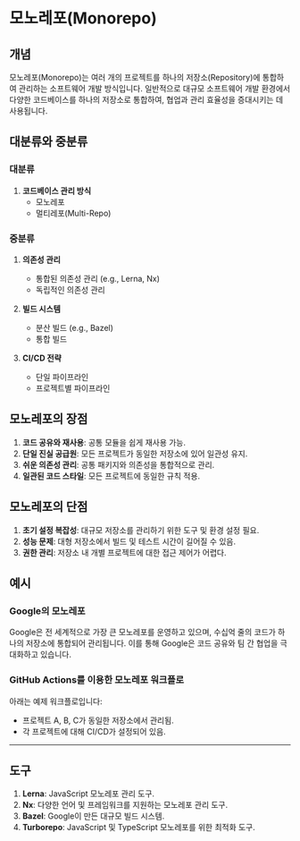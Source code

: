 
# 모노레포(Monorepo)

## 개념
모노레포(Monorepo)는 여러 개의 프로젝트를 하나의 저장소(Repository)에 통합하여 관리하는 소프트웨어 개발 방식입니다.
일반적으로 대규모 소프트웨어 개발 환경에서 다양한 코드베이스를 하나의 저장소로 통합하여, 협업과 관리 효율성을 증대시키는 데 사용됩니다.

## 대분류와 중분류
### 대분류
1. **코드베이스 관리 방식**
    - 모노레포
    - 멀티레포(Multi-Repo)

### 중분류
1. **의존성 관리**
    - 통합된 의존성 관리 (e.g., Lerna, Nx)
    - 독립적인 의존성 관리

2. **빌드 시스템**
    - 분산 빌드 (e.g., Bazel)
    - 통합 빌드

3. **CI/CD 전략**
    - 단일 파이프라인
    - 프로젝트별 파이프라인

## 모노레포의 장점
1. **코드 공유와 재사용**: 공통 모듈을 쉽게 재사용 가능.
2. **단일 진실 공급원**: 모든 프로젝트가 동일한 저장소에 있어 일관성 유지.
3. **쉬운 의존성 관리**: 공통 패키지와 의존성을 통합적으로 관리.
4. **일관된 코드 스타일**: 모든 프로젝트에 동일한 규칙 적용.

## 모노레포의 단점
1. **초기 설정 복잡성**: 대규모 저장소를 관리하기 위한 도구 및 환경 설정 필요.
2. **성능 문제**: 대형 저장소에서 빌드 및 테스트 시간이 길어질 수 있음.
3. **권한 관리**: 저장소 내 개별 프로젝트에 대한 접근 제어가 어렵다.

## 예시
### Google의 모노레포
Google은 전 세계적으로 가장 큰 모노레포를 운영하고 있으며, 수십억 줄의 코드가 하나의 저장소에 통합되어 관리됩니다. 이를 통해 Google은 코드 공유와 팀 간 협업을 극대화하고 있습니다.

### GitHub Actions를 이용한 모노레포 워크플로
아래는 예제 워크플로입니다:
- 프로젝트 A, B, C가 동일한 저장소에서 관리됨.
- 각 프로젝트에 대해 CI/CD가 설정되어 있음.

---


## 도구
1. **Lerna**: JavaScript 모노레포 관리 도구.
2. **Nx**: 다양한 언어 및 프레임워크를 지원하는 모노레포 관리 도구.
3. **Bazel**: Google이 만든 대규모 빌드 시스템.
4. **Turborepo**: JavaScript 및 TypeScript 모노레포를 위한 최적화 도구.

